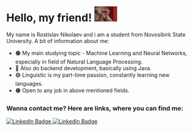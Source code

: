 <!-- ![Header](https://github.com/peachblacky/peachblacky/blob/main/gh-bg.png "Header") -->
# Hello, my friend! <img src="https://github.com/peachblacky/peachblacky/blob/main/giphy.gif" width="60px">
My name is Rostislav Nikolaev and i am a student from Novosibirk State University. A bit of information about me:
- 🟠 My main studying topic - Machine Learning and Neural Networks, especially in field of Natural Language Processing.
- 🔵 Also do backend development, basically using Java.
- 🟣 Linguistic is my part-time passion, constantly learning new languages.
- 🟤 Open to any job in above mentioned fields.

### Wanna contact me? Here are links, where you can find me:

<div id="badges">
  <a href="https://t.me/LIL_CHICHostick">
    <img src="https://img.shields.io/badge/Telegram-blue?style=for-the-badge&logo=telegram&logoColor=white" alt="LinkedIn Badge"/>
  </a>
  <a href="https://vk.com/peach_black">
    <img src="https://img.shields.io/badge/VK-blue?style=for-the-badge&logo=VK&logoColor=white" alt="LinkedIn Badge"/>
  </a>
